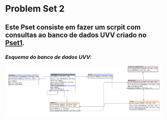 # Problem Set 2
## Este Pset consiste em fazer um scrpit com consultas ao banco de dados UVV criado no [Pset1](https://github.com/BernardoAbaurre/uvv_bd_1_cc1m/tree/main/pset1).
### _Esquema do banco de dados UVV:_
![Esquema do banco de dados UVV:](esquema_elmasri_bernardo.png)

